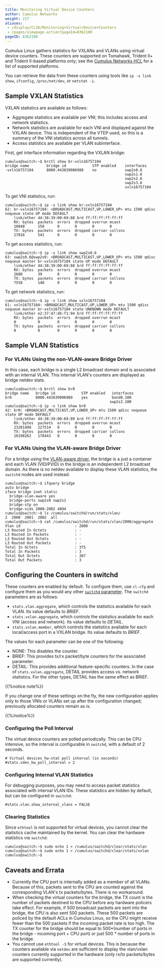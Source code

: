 ```yaml
---
title: Monitoring Virtual Device Counters
author: Cumulus Networks
weight: 217
aliases:
 - /display/CL36/Monitoring+Virtual+Device+Counters
 - /pages/viewpage.action?pageId=8362100
pageID: 8362100
---
```

Cumulus Linux gathers statistics for VXLANs and VLANs using virtual
device counters. These counters are supported on Tomahawk, Trident II+
and Trident II-based platforms only; see the 
[Cumulus Networks HCL](http://cumulusnetworks.com/hcl/) for a list of 
supported platforms.

You can retrieve the data from these counters using tools like `ip -s
link show`, `ifconfig`, `/proc/net/dev`, or `netstat -i`.

## Sample VXLAN Statistics

VXLAN statistics are available as follows:

  - Aggregate statistics are available per VNI; this includes access and
    network statistics.
  - Network statistics are available for each VNI and displayed against
    the VXLAN device. This is independent of the VTEP used, so this is a
    summary of the VNI statistics across all tunnels.
  - Access statistics are available per VLAN subinterface.

First, get interface information regarding the VXLAN bridge:

    cumulus@switch:~$ brctl show br-vxln16757104
    bridge name        bridge id            STP enabled    interfaces
    -vxln16757104      8000.443839006988    no             swp2s0.6
                                                           swp2s1.6
                                                           swp2s2.6
                                                           swp2s3.6
                                                           vxln16757104

To get VNI statistics, run:

    cumulus@switch:~$ ip -s link show br-vxln16757104
    62: br-vxln16757104: <BROADCAST,MULTICAST,UP,LOWER_UP> mtu 1500 qdisc noqueue state UP mode DEFAULT
        link/ether 44:38:39:00:69:88 brd ff:ff:ff:ff:ff:ff
        RX: bytes  packets  errors  dropped overrun mcast 
        10848      158      0       0       0       0     
        TX: bytes  packets  errors  dropped carrier collsns
        27816      541      0       0       0       0

To get access statistics, run:

    cumulus@switch:~$ ip -s link show swp2s0.6       
    63: swp2s0.6@swp2s0: <BROADCAST,MULTICAST,UP,LOWER_UP> mtu 1500 qdisc noqueue master br-vxln16757104 state UP mode DEFAULT
        link/ether 44:38:39:00:69:88 brd ff:ff:ff:ff:ff:ff
        RX: bytes  packets  errors  dropped overrun mcast 
        2680       39       0       0       0       0     
        TX: bytes  packets  errors  dropped carrier collsns
        7558       140      0       0       0       0

To get network statistics, run:

    cumulus@switch:~$ ip -s link show vxln16757104
    61: vxln16757104: <BROADCAST,MULTICAST,UP,LOWER_UP> mtu 1500 qdisc noqueue master br-vxln16757104 state UNKNOWN mode DEFAULT
        link/ether e2:37:47:db:f1:94 brd ff:ff:ff:ff:ff:ff
        RX: bytes  packets  errors  dropped overrun mcast 
        0          0        0       0       0       0     
        TX: bytes  packets  errors  dropped carrier collsns
        0          0        0       9       0       0

## Sample VLAN Statistics

### For VLANs Using the non-VLAN-aware Bridge Driver

In this case, each bridge is a single L2 broadcast domain and is
associated with an internal VLAN. This internal VLAN's counters are
displayed as bridge netdev stats.

    cumulus@switch:~$ brctl show br0
    bridge name   bridge id            STP enabled   interfaces
    br0           8000.443839006989    yes           bond0.100
                                                    swp2s2.100
    cumulus@switch:~$ ip -s link show br0
    42: br0: <BROADCAST,MULTICAST,UP,LOWER_UP> mtu 1500 qdisc noqueue state UP mode DEFAULT
        link/ether 44:38:39:00:69:89 brd ff:ff:ff:ff:ff:ff
        RX: bytes  packets  errors  dropped overrun mcast 
        23201498   227514   0       0       0       0     
        TX: bytes  packets  errors  dropped carrier collsns
        18198262   178443   0       0       0       0

### For VLANs Using the VLAN-aware Bridge Driver

For a bridge using the 
[VLAN-aware driver](/cumulus-linux-36/Layer-2/Ethernet-Bridging-VLANs/VLAN-aware-Bridge-Mode),
the bridge is a just a container and each VLAN (VID/PVID) in the bridge
is an independent L2 broadcast domain. As there is no netdev available
to display these VLAN statistics, the `switchd` nodes are used instead:

    cumulus@switch:~$ ifquery bridge
    auto bridge
    iface bridge inet static
      bridge-vlan-aware yes
      bridge-ports swp2s0 swp2s1
      bridge-stp on
      bridge-vids 2000-2002 4094
    cumulus@switch:~$ ls /cumulus/switchd/run/stats/vlan/
    2  2000  2001  2002  all
    cumulus@switch:~$ cat /cumulus/switchd/run/stats/vlan/2000/aggregate
    Vlan id                         : 2000
    L3 Routed In Octets             : -
    L3 Routed In Packets            : -
    L3 Routed Out Octets            : -
    L3 Routed Out Packets           : -
    Total In Octets                 : 375
    Total In Packets                : 3
    Total Out Octets                : 387
    Total Out Packets               : 3

## Configuring the Counters in switchd

These counters are enabled by default. To configure them, use `cl-cfg`
and configure them as you would any other 
[`switchd` parameter](/cumulus-linux-36/System-Configuration/Configuring-switchd).
The `switchd` parameters are as follows:

  - `stats.vlan.aggregate`, which controls the statistics available for
    each VLAN. Its value defaults to *BRIEF*.
  - `stats.vxlan.aggregate`, which controls the statistics available for
    each VNI (access and network). Its value defaults to *DETAIL*.
  - `stats.vxlan.member`, which controls the statistics available for
    each local/access port in a VXLAN bridge. Its value defaults to
    *BRIEF*.

The values for each parameter can be one of the following:

  - NONE: This disables the counter.
  - BRIEF: This provides tx/rx packet/byte counters for the associated
    parameter.
  - DETAIL: This provides additional feature-specific counters. In the
    case of `stats.vxlan.aggregate`, DETAIL provides access vs. network
    statistics. For the other types, DETAIL has the same effect as
    BRIEF.

{{%notice note%}}

If you change one of these settings on the fly, the new configuration
applies only to those VNIs or VLANs set up after the configuration
changed; previously allocated counters remain as is.

{{%/notice%}}

### Configuring the Poll Interval

The virtual device counters are polled periodically. This can be CPU
intensive, so the interval is configurable in `switchd`, with a default
of 2 seconds.

    # Virtual devices hw-stat poll interval (in seconds)
    #stats.vdev_hw_poll_interval = 2

### Configuring Internal VLAN Statistics

For debugging purposes, you may need to access packet statistics
associated with internal VLAN IDs. These statistics are hidden by
default, but can be configured in `switchd`:

    #stats.vlan.show_internal_vlans = FALSE

### Clearing Statistics

Since `ethtool` is not supported for virtual devices, you cannot clear
the statistics cache maintained by the kernel. You can clear the
hardware statistics via `switchd`:

    cumulus@switch:~$ sudo echo 1 > /cumulus/switchd/clear/stats/vlan 
    cumulus@switch:~$ sudo echo 1 > /cumulus/switchd/clear/stats/vxlan 
    cumulus@switch:~$

## Caveats and Errata

  - Currently the CPU port is internally added as a member of all VLANs.
    Because of this, packets sent to the CPU are counted against the
    corresponding VLAN's tx packets/bytes. There is no workaround.
  - When checking the virtual counters for the bridge, the TX count is
    the number of packets destined to the CPU before any hardware
    policers take effect. For example, if 500 broadcast packets are sent
    into the bridge, the CPU is also sent 500 packets. These 500 packets
    are policed by the default ACLs in Cumulus Linux, so the CPU might
    receive fewer than the 500 packets if the incoming packet rate is
    too high. The TX counter for the bridge should be equal to
    500\*(number of ports in the bridge - incoming port + CPU port) or
    just 500 \* number of ports in the bridge.
  - You cannot use `ethtool -S` for virtual devices. This is because the
    counters available via `netdev` are sufficient to display the
    vlan/vxlan counters currently supported in the hardware (only rx/tx
    packets/bytes are supported currently).
